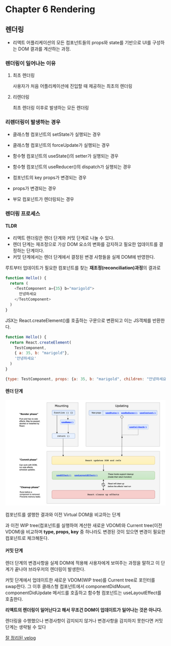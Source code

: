 # Chapter 6 Rendering

## 렌더링

- 리액트 어플리케이션의 모든 컴포넌트들의 props와 state를 기반으로 UI를 구성하는 DOM 결과를 계산하는 과정.

### 렌더링이 일어나는 이유

1. 최초 렌더링

    사용자가 처음 어플리케이션에 진입할 때 제공하는 최초의 렌더링

2. 리렌더링

    최초 렌더링 이후로 발생하는 모든 렌더링

### 리렌더링이 발생하는 경우

- 클래스형 컴포넌트의 setState가 실행되는 경우

- 클래스형 컴포넌트의 forceUpdate가 실행되는 경우

- 함수형 컴포넌트의 useState()의 setter가 실행되는 경우

- 함수형 컴포넌트의 useReducer()의 dispatch가 실행되는 경우

- 컴포넌트의 key props가 변경되는 경우

- props가 변경되는 경우

- 부모 컴포넌트가 렌더링되는 경우

### 렌더링 프로세스

#### TLDR

- 리액트 렌더링은 렌더 단계와 커밋 단계로 나눌 수 있다.
- 렌더 단계는 재조정으로 가상 DOM 요소의 변화를 감지하고 필요한 업데이트를 결정하는 단계이다.
- 커밋 단계에서는 렌더 단계에서 결정된 변경 사항들을 실제 DOM에 반영한다.

루트부터 업데이트가 필요한 컴포넌트를 찾는 **재조정(reconciliation)과정**의 결과로

```javascript
function Hello() {
  return (
    <TestComponent a={35} b="marigold">
      안녕하세요
    </TestComponent>
  )
}
```

JSX는 React.createElement()를 호출하는 구문으로 변환되고 이는 JS객체를 반환한다.

```javascript
function Hello() {
  return React.createElement(
    TestComponent,
    { a: 35, b: "marigold"},
    '안녕하세요'
  )
}
```

```javascript
{type: TestComponent, props: {a: 35, b: "marigold", children: "안녕하세요"}}
```

#### 렌더 단계

![Alt text](./image/renderingprocess.png)

컴포넌트를 샐행한 결과와 이전 Virtual DOM을 비교하는 단계

과 이전 
WIP tree(컴포넌트를 실행하여 계산한 새로운 VDOM)와 Current tree(이전 VDOM)을 비교하며 **type, props, key** 중 하나라도 변경된 것이 있으면 변경이 필요한 컴포넌트로 체크해둔다.

#### 커밋 단계

렌더 단계의 변경사항을 실제 DOM에 적용해 사용자에게 보여주는 과정을 말하고
이 단계가 끝나야 브라우저의 렌더링이 발생한다.

커밋 단계에서 업데이트한 새로운 VDOM(WIP tree)를 Current tree로 포인터를 swap한다. 그 이후 클래스형 컴포넌트에서 componentDidMount, componentDidUpdate 메서드를 호출하고 함수형 컴포넌트는 useLayoutEffect를 호출한다.

**리액트의 렌더링이 일어난다고 해서 무조건 DOM이 업데이트가 일어나는 것은 아니다.**

렌더링을 수행했으나 변경사항이 감지되지 않거나 변경사항을 감지하지 못한다면 커밋단계는 생략될 수 있다

[잘 정리된 velog](https://velog.io/@jinyoung234/Render-and-commit)